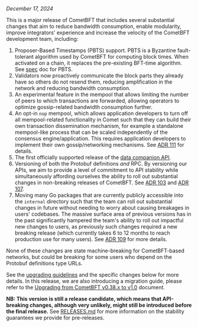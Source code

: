 *December 17, 2024*

This is a major release of CometBFT that includes several substantial changes
that aim to reduce bandwidth consumption, enable modularity, improve
integrators' experience and increase the velocity of the CometBFT development
team, including:

1. Proposer-Based Timestamps (PBTS) support. PBTS is a Byzantine fault-tolerant
   algorithm used by CometBFT for computing block times.
   When activated on a chain, it replaces the pre-existing BFT-time algorithm.
   See [spec](./spec/consensus/proposer-based-timestamp) doc for PBTS.
2. Validators now proactively communicate the block parts they already have so
   others do not resend them, reducing amplification in the network and reducing
   bandwidth consumption.
3. An experimental feature in the mempool that allows limiting the number of
   peers to which transactions are forwarded, allowing operators to optimize
   gossip-related bandwidth consumption further.
4. An opt-in `nop` mempool, which allows application developers to turn off all
   mempool-related functionality in Comet such that they can build their own
   transaction dissemination mechanism, for example a standalone mempool-like
   process that can be scaled independently of the consensus engine/application.
   This requires application developers to implement their own gossip/networking
   mechanisms. See [ADR 111](./docs/architecture/adr-111-nop-mempool.md) for
   details.
5. The first officially supported release of the [data companion
   API](./docs/architecture/adr-101-data-companion-pull-api.md).
6. Versioning of both the Protobuf definitions _and_ RPC. By versioning our
   APIs, we aim to provide a level of commitment to API stability while
   simultaneously affording ourselves the ability to roll out substantial
   changes in non-breaking releases of CometBFT. See [ADR
   103](./docs/architecture/adr-103-proto-versioning.md) and [ADR
   107](./docs/architecture/adr-107-betaize-proto-versions.md).
7. Moving many Go packages that are currently publicly accessible into the
   `internal` directory such that the team can roll out substantial changes in
   future without needing to worry about causing breakages in users' codebases.
   The massive surface area of previous versions has in the past significantly
   hampered the team's ability to roll out impactful new changes to users, as
   previously such changes required a new breaking release (which currently
   takes 6 to 12 months to reach production use for many users). See [ADR
   109](./docs/architecture/adr-109-reduce-go-api-surface.md) for more details.

None of these changes are state machine-breaking for CometBFT-based networks,
but could be breaking for some users who depend on the Protobuf definitions type
URLs.

See the [upgrading guidelines](./UPGRADING.md) and the specific changes below for more details. In this release,
we are also introducing a migration guide, please refer to the
[Upgrading from CometBFT v0.38.x to v1.0](./docs/guides/upgrades/v0.38-to-v1.0.md) document.

**NB: This version is still a release candidate, which means that
API-breaking changes, although very unlikely, might still be introduced
before the final release.** See [RELEASES.md](./RELEASES.md) for more information on
the stability guarantees we provide for pre-releases.
